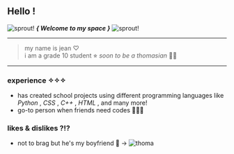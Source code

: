 ## Hello !

![sprout!](https://user-images.githubusercontent.com/90890274/160063059-046675f4-2c02-43a0-8b46-e9d05f76cd24.gif) ***{ Welcome to my space }*** ![sprout!](https://user-images.githubusercontent.com/90890274/160063069-dbc7c25c-2ea1-4b8d-ba2a-7a0da502ef7d.gif)

---

> my name is jean ♡ <br />
> i am a grade 10 student ⭐︎
*soon to be a thomasian* 💛🐯

---

### experience ✧✧✧

+ has created school projects using different programming languages like _Python_ , _CSS_ , _C++_ , _HTML_ , and many more!
+ go-to person when friends need codes 👩🏻‍💻

### likes & dislikes ?!?

+ not to brag but he's my boyfriend 👀 -> ![thoma](https://user-images.githubusercontent.com/90890274/160063086-b5693d41-ecd2-439f-a3c0-9ce0ef56c76c.png)
